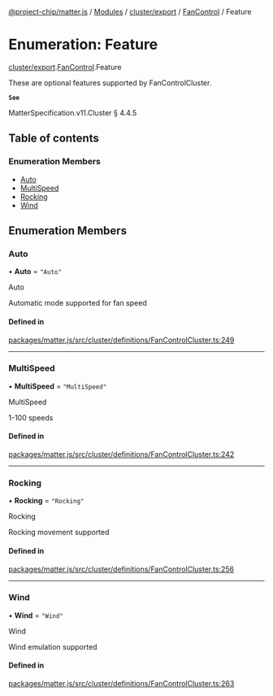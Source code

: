 [@project-chip/matter.js](../README.md) / [Modules](../modules.md) / [cluster/export](../modules/cluster_export.md) / [FanControl](../modules/cluster_export.FanControl.md) / Feature

# Enumeration: Feature

[cluster/export](../modules/cluster_export.md).[FanControl](../modules/cluster_export.FanControl.md).Feature

These are optional features supported by FanControlCluster.

**`See`**

MatterSpecification.v11.Cluster § 4.4.5

## Table of contents

### Enumeration Members

- [Auto](cluster_export.FanControl.Feature.md#auto)
- [MultiSpeed](cluster_export.FanControl.Feature.md#multispeed)
- [Rocking](cluster_export.FanControl.Feature.md#rocking)
- [Wind](cluster_export.FanControl.Feature.md#wind)

## Enumeration Members

### Auto

• **Auto** = ``"Auto"``

Auto

Automatic mode supported for fan speed

#### Defined in

[packages/matter.js/src/cluster/definitions/FanControlCluster.ts:249](https://github.com/project-chip/matter.js/blob/2d9f2165d2672864fda3496a6d0d5f93597f82c6/packages/matter.js/src/cluster/definitions/FanControlCluster.ts#L249)

___

### MultiSpeed

• **MultiSpeed** = ``"MultiSpeed"``

MultiSpeed

1-100 speeds

#### Defined in

[packages/matter.js/src/cluster/definitions/FanControlCluster.ts:242](https://github.com/project-chip/matter.js/blob/2d9f2165d2672864fda3496a6d0d5f93597f82c6/packages/matter.js/src/cluster/definitions/FanControlCluster.ts#L242)

___

### Rocking

• **Rocking** = ``"Rocking"``

Rocking

Rocking movement supported

#### Defined in

[packages/matter.js/src/cluster/definitions/FanControlCluster.ts:256](https://github.com/project-chip/matter.js/blob/2d9f2165d2672864fda3496a6d0d5f93597f82c6/packages/matter.js/src/cluster/definitions/FanControlCluster.ts#L256)

___

### Wind

• **Wind** = ``"Wind"``

Wind

Wind emulation supported

#### Defined in

[packages/matter.js/src/cluster/definitions/FanControlCluster.ts:263](https://github.com/project-chip/matter.js/blob/2d9f2165d2672864fda3496a6d0d5f93597f82c6/packages/matter.js/src/cluster/definitions/FanControlCluster.ts#L263)
